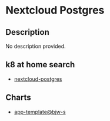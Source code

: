 # Nextcloud Postgres

## Description

No description provided.

## k8 at home search

- [nextcloud-postgres](https://nanne.dev/k8s-at-home-search/#/nextcloud-postgres)

## Charts

- [app-template@bjw-s](https://bjw-s.github.io/helm-charts/)
